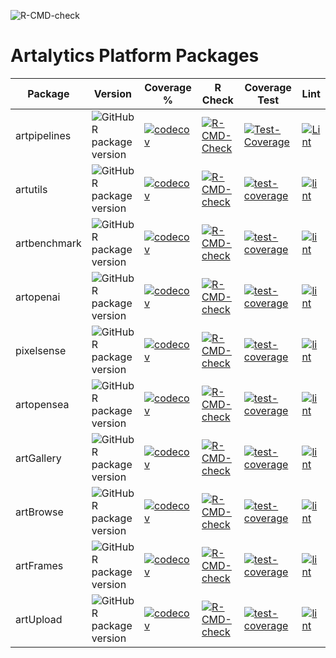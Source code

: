 ![R-CMD-check](https://img.shields.io/endpoint?url=https://raw.githubusercontent.com/r-data-science/artalytics-info/main/R-CMD-check-badge.json)

# Artalytics Platform Packages
| Package     | Version                                                                                                                       | Coverage %                                                                                                   | R Check                                                                                                                 | Coverage Test                                                                                                                           | Lint                                                                                                                 |
|-------------|-------------------------------------------------------------------------------------------------------------------------------|-----------------------------------------------------------------------------------------------------------|-------------------------------------------------------------------------------------------------------------------------|-----------------------------------------------------------------------------------------------------------------------------------|-------------------------------------------------------------------------------------------------------------------------|
| artpipelines | ![GitHub R package version](https://img.shields.io/github/r-package/v/r-data-science/artalytics-info?filename=package%2Fartpipelines%2FDESCRIPTION&style=flat&color=%231c98e3) | [![codecov](https://codecov.io/gh/r-data-science/artpipelines/graph/badge.svg?token=nHspAlC64x)](https://codecov.io/gh/r-data-science/artpipelines) | [![R-CMD-Check](https://github.com/r-data-science/artpipelines/actions/workflows/R-CMD-check.yaml/badge.svg?branch=main)](https://github.com/r-data-science/artpipelines/actions/workflows/R-CMD-check.yaml) | [![Test-Coverage](https://github.com/r-data-science/artpipelines/actions/workflows/test-coverage.yaml/badge.svg?branch=main)](https://github.com/r-data-science/artpipelines/actions/workflows/test-coverage.yaml) | [![Lint](https://github.com/r-data-science/artpipelines/actions/workflows/lint.yaml/badge.svg?branch=main)](https://github.com/r-data-science/artpipelines/actions/workflows/lint.yaml) |
| artutils    | ![GitHub R package version](https://img.shields.io/github/r-package/v/r-data-science/artalytics-info?filename=package%2Fartutils%2FDESCRIPTION&style=flat&color=%231c98e3)        | [![codecov](https://codecov.io/gh/r-data-science/artutils/branch/main/graph/badge.svg?token=JvpOdRkVhb)](https://codecov.io/gh/r-data-science/artutils)     | [![R-CMD-check](https://github.com/r-data-science/artutils/actions/workflows/R-CMD-check.yaml/badge.svg?branch=main)](https://github.com/r-data-science/artutils/actions/workflows/R-CMD-check.yaml) | [![test-coverage](https://github.com/r-data-science/artutils/actions/workflows/test-coverage.yaml/badge.svg?branch=main)](https://github.com/r-data-science/artutils/actions/workflows/test-coverage.yaml) | [![lint](https://github.com/r-data-science/artutils/actions/workflows/lint.yaml/badge.svg?branch=main)](https://github.com/r-data-science/artutils/actions/workflows/lint.yaml) |
| artbenchmark | ![GitHub R package version](https://img.shields.io/github/r-package/v/r-data-science/artalytics-info?filename=package%2Fartbenchmark%2FDESCRIPTION&style=flat&color=%231c98e3)   | [![codecov](https://codecov.io/gh/r-data-science/artbenchmark/branch/main/graph/badge.svg?token=QC8cw4nPfx)](https://codecov.io/gh/r-data-science/artbenchmark) | [![R-CMD-check](https://github.com/r-data-science/artbenchmark/actions/workflows/R-CMD-check.yaml/badge.svg?branch=main)](https://github.com/r-data-science/artbenchmark/actions/workflows/R-CMD-check.yaml) | [![test-coverage](https://github.com/r-data-science/artbenchmark/actions/workflows/test-coverage.yaml/badge.svg?branch=main)](https://github.com/r-data-science/artbenchmark/actions/workflows/test-coverage.yaml) | [![lint](https://github.com/r-data-science/artbenchmark/actions/workflows/lint.yaml/badge.svg?branch=main)](https://github.com/r-data-science/artbenchmark/actions/workflows/lint.yaml) |
| artopenai  | ![GitHub R package version](https://img.shields.io/github/r-package/v/r-data-science/artalytics-info?filename=package%2Fartopenai%2FDESCRIPTION&style=flat&color=%231c98e3)       | [![codecov](https://codecov.io/gh/r-data-science/artopenai/branch/main/graph/badge.svg?token=xavgRoo6kk)](https://codecov.io/gh/r-data-science/artopenai)  | [![R-CMD-check](https://github.com/r-data-science/artopenai/actions/workflows/R-CMD-check.yaml/badge.svg?branch=main)](https://github.com/r-data-science/artopenai/actions/workflows/R-CMD-check.yaml) | [![test-coverage](https://github.com/r-data-science/artopenai/actions/workflows/test-coverage.yaml/badge.svg?branch=main)](https://github.com/r-data-science/artopenai/actions/workflows/test-coverage.yaml) | [![lint](https://github.com/r-data-science/artopenai/actions/workflows/lint.yaml/badge.svg?branch=main)](https://github.com/r-data-science/artopenai/actions/workflows/lint.yaml) |
| pixelsense | ![GitHub R package version](https://img.shields.io/github/r-package/v/r-data-science/artalytics-info?filename=package%2Fpixelsense%2FDESCRIPTION&style=flat&color=%231c98e3)      | [![codecov](https://codecov.io/gh/r-data-science/pixelsense/branch/main/graph/badge.svg?token=n3oeGuWlIl)](https://codecov.io/gh/r-data-science/pixelsense) | [![R-CMD-check](https://github.com/r-data-science/pixelsense/actions/workflows/R-CMD-check.yaml/badge.svg)](https://github.com/r-data-science/pixelsense/actions/workflows/R-CMD-check.yaml) | [![test-coverage](https://github.com/r-data-science/pixelsense/actions/workflows/test-coverage.yaml/badge.svg?branch=main)](https://github.com/r-data-science/pixelsense/actions/workflows/test-coverage.yaml) | [![lint](https://github.com/r-data-science/pixelsense/actions/workflows/lint.yaml/badge.svg)](https://github.com/r-data-science/pixelsense/actions/workflows/lint.yaml) |
| artopensea | ![GitHub R package version](https://img.shields.io/github/r-package/v/r-data-science/artalytics-info?filename=package%2Fartopensea%2FDESCRIPTION&style=flat&color=%231c98e3)      | [![codecov](https://codecov.io/gh/r-data-science/artopensea/graph/badge.svg?token=Ad3ybw17Rs)](https://codecov.io/gh/r-data-science/artopensea)        | [![R-CMD-check](https://github.com/r-data-science/artopensea/actions/workflows/R-CMD-check.yaml/badge.svg?branch=main)](https://github.com/r-data-science/artopensea/actions/workflows/R-CMD-check.yaml) | [![test-coverage](https://github.com/r-data-science/artopensea/actions/workflows/test-coverage.yaml/badge.svg?branch=main)](https://github.com/r-data-science/artopensea/actions/workflows/test-coverage.yaml) | [![lint](https://github.com/r-data-science/artopensea/actions/workflows/lint.yaml/badge.svg?branch=main)](https://github.com/r-data-science/artopensea/actions/workflows/lint.yaml) |
| artGallery | ![GitHub R package version](https://img.shields.io/github/r-package/v/r-data-science/artalytics-info?filename=package%2FartGallery%2FDESCRIPTION&style=flat&color=%231c98e3)    | [![codecov](https://codecov.io/gh/r-data-science/artGallery/graph/badge.svg?token=eycz8AfmwQ)](https://codecov.io/gh/r-data-science/artGallery)       | [![R-CMD-check](https://github.com/r-data-science/artGallery/actions/workflows/R-CMD-check.yaml/badge.svg)](https://github.com/r-data-science/artGallery/actions/workflows/R-CMD-check.yaml) | [![test-coverage](https://github.com/r-data-science/artGallery/actions/workflows/test-coverage.yaml/badge.svg)](https://github.com/r-data-science/artGallery/actions/workflows/test-coverage.yaml) | [![lint](https://github.com/r-data-science/artGallery/actions/workflows/lint.yaml/badge.svg)](https://github.com/r-data-science/artGallery/actions/workflows/lint.yaml) |
| artBrowse | ![GitHub R package version](https://img.shields.io/github/r-package/v/r-data-science/artalytics-info?filename=package%2FartBrowse%2FDESCRIPTION&style=flat&color=%231c98e3) | [![codecov](https://codecov.io/gh/r-data-science/artBrowse/graph/badge.svg?token=RbTEeIDV6a)](https://codecov.io/gh/r-data-science/artBrowse) | [![R-CMD-check](https://github.com/r-data-science/artBrowse/actions/workflows/R-CMD-check.yaml/badge.svg?branch=main)](https://github.com/r-data-science/artBrowse/actions/workflows/R-CMD-check.yaml) | [![test-coverage](https://github.com/r-data-science/artBrowse/actions/workflows/test-coverage.yaml/badge.svg)](https://github.com/r-data-science/artBrowse/actions/workflows/test-coverage.yaml) | [![lint](https://github.com/r-data-science/artBrowse/actions/workflows/lint.yaml/badge.svg)](https://github.com/r-data-science/artBrowse/actions/workflows/lint.yaml) |
| artFrames | ![GitHub R package version](https://img.shields.io/github/r-package/v/r-data-science/artalytics-info?filename=package%2FartFrames%2FDESCRIPTION&style=flat&color=%231c98e3) | [![codecov](https://codecov.io/gh/r-data-science/artFrames/graph/badge.svg?token=2fTaWPHDWr)](https://codecov.io/gh/r-data-science/artFrames) | [![R-CMD-check](https://github.com/r-data-science/artFrames/actions/workflows/R-CMD-check.yaml/badge.svg)](https://github.com/r-data-science/artFrames/actions/workflows/R-CMD-check.yaml) | [![test-coverage](https://github.com/r-data-science/artFrames/actions/workflows/test-coverage.yaml/badge.svg)](https://github.com/r-data-science/artFrames/actions/workflows/test-coverage.yaml) | [![lint](https://github.com/r-data-science/artFrames/actions/workflows/lint.yaml/badge.svg)](https://github.com/r-data-science/artFrames/actions/workflows/lint.yaml) |
| artUpload | ![GitHub R package version](https://img.shields.io/github/r-package/v/r-data-science/artalytics-info?filename=package%2FartUpload%2FDESCRIPTION&style=flat&color=%231c98e3) | [![codecov](https://codecov.io/gh/r-data-science/artUpload/graph/badge.svg?token=bP3A54H4Ux)](https://codecov.io/gh/r-data-science/artUpload) | [![R-CMD-check](https://github.com/r-data-science/artUpload/actions/workflows/R-CMD-check.yaml/badge.svg?branch=main)](https://github.com/r-data-science/artUpload/actions/workflows/R-CMD-check.yaml) | [![test-coverage](https://github.com/r-data-science/artUpload/actions/workflows/test-coverage.yaml/badge.svg?branch=main)](https://github.com/r-data-science/artUpload/actions/workflows/test-coverage.yaml) | [![lint](https://github.com/r-data-science/artUpload/actions/workflows/lint.yaml/badge.svg)](https://github.com/r-data-science/artUpload/actions/workflows/lint.yaml) |

